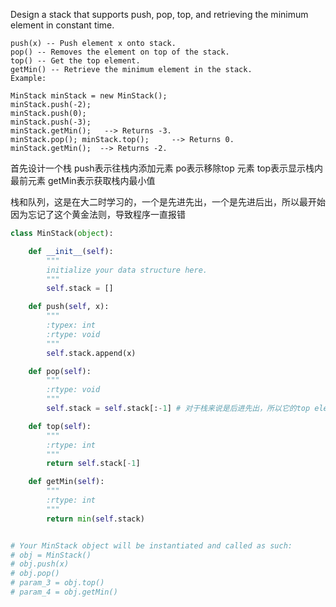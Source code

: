 Design a stack that supports push, pop, top, and retrieving the minimum element in constant time.
```
push(x) -- Push element x onto stack.
pop() -- Removes the element on top of the stack.
top() -- Get the top element.
getMin() -- Retrieve the minimum element in the stack.
Example:

MinStack minStack = new MinStack(); 
minStack.push(-2); 
minStack.push(0); 
minStack.push(-3); 
minStack.getMin();   --> Returns -3. 
minStack.pop(); minStack.top();     --> Returns 0. 
minStack.getMin();  --> Returns -2. 
```

首先设计一个栈
push表示往栈内添加元素
po表示移除top 元素
top表示显示栈内最前元素
getMin表示获取栈内最小值

栈和队列，这是在大二时学习的，一个是先进先出，一个是先进后出，所以最开始因为忘记了这个黄金法则，导致程序一直报错

```python
class MinStack(object):

    def __init__(self):
        """
        initialize your data structure here.
        """
        self.stack = []

    def push(self, x):
        """
        :typex: int
        :rtype: void
        """
        self.stack.append(x)

    def pop(self):
        """
        :rtype: void
        """
        self.stack = self.stack[:-1] # 对于栈来说是后进先出，所以它的top element 应该是list 的最后一位

    def top(self):
        """
        :rtype: int
        """
        return self.stack[-1]

    def getMin(self):
        """
        :rtype: int
        """
        return min(self.stack)


# Your MinStack object will be instantiated and called as such:
# obj = MinStack()
# obj.push(x)
# obj.pop()
# param_3 = obj.top()
# param_4 = obj.getMin()
